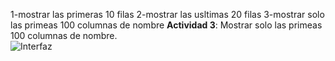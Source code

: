1-mostrar las primeras 10 filas 
2-mostrar las usltimas 20 filas
3-mostrar solo las primeas 100 columnas de nombre
**Actividad 3**: Mostrar solo las primeas 100 columnas de nombre.  
![Interfaz](WIN_20241010_09_52_26_Pro](https://github.com/user-attachments/assets/c4bd338b-66d3-4138-9695-f915fcb160ca)
)
